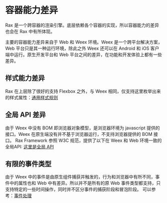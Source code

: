 # 容器能力差异

Rax 是一个跨容器的渲染引擎。底层依赖各个容器的实现，所以容器能力的差异也会在 Rax 中有所体现。

主要的容器能力差异来自于 Web 和 Weex 环境。Weex 是一个跨平台解决方案，Web 平台只是其一种运行环境，除此之外 Weex 还可以在 Android 和 iOS 客户端中运行。原生开发平台和 Web 平台之间的差异，在功能和开发体验上都有一些差异。

## 样式能力差异

Rax 在上层除了很好的支持 Flexbox 之外，与 Weex 相同，仅支持这里枚举出来的样式属性：[通用样式规则](https://weex.apache.org/cn/references/common-style.html)

## 全局 API 差异

由于 Weex 中没有 BOM 即浏览器对象模型，是浏览器环境为 javascript 提供的接口。Weex 在原生端没有并不基于浏览器运行，不支持浏览器提供的 BOM 接口。 Rax Framework 参照 W3C 规范，提供了以下在 Weex 和 Web 环境一致的全局API: [这里是全局 API](/guide/api)

## 有限的事件类型

由于 Weex 中的事件是由原生组件捕获并触发的，行为和浏览器中有所不同，事件中的属性也和 Web 中有差异。所以并不是所有的原 Web 事件类型都支持，只支持特定的一些时间操作，同时并不区分事件的捕获阶段和冒泡阶段。 可以参考：[事件处理](/guide/event-handle)

